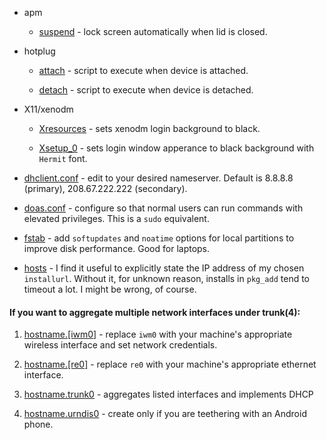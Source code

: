 - apm

  - [suspend](https://github.com/cyril2day/OpenBSD-Environment/blob/master/config/etc/apm/suspend)
    \- lock screen automatically when lid is closed.

- hotplug

  - [attach](https://github.com/cyril2day/OpenBSD-Environment/blob/master/config/etc/hotplug/attach)
    \- script to execute when device is attached.

  - [detach](https://github.com/cyril2day/OpenBSD-Environment/blob/master/config/etc/hotplug/detach)
    \- script to execute when device is detached.

- X11/xenodm

  - [Xresources](https://github.com/cyril2day/OpenBSD-Environment/blob/master/config/etc/X11/xenodm/Xresources)
    \- sets xenodm login background to black.

  - [Xsetup_0](https://github.com/cyril2day/OpenBSD-Environment/blob/master/config/etc/X11/xenodm/Xsetup_0)
    \- sets login window apperance to black background with `Hermit` font.

- [dhclient.conf](https://github.com/cyril2day/OpenBSD-Environment/blob/master/config/etc/dhclient.conf)
  \- edit to your desired nameserver. Default is 8.8.8.8 (primary), 208.67.222.222 (secondary).

- [doas.conf](https://github.com/cyril2day/OpenBSD-Environment/blob/master/config/etc/doas.conf)
  \- configure so that normal users can run commands with elevated privileges. This is a `sudo` equivalent.

- [fstab](https://github.com/cyril2day/OpenBSD-Environment/blob/master/config/etc/fstab)
  \- add `softupdates` and `noatime` options for local partitions to improve disk performance. Good for laptops.

- [hosts](https://github.com/cyril2day/OpenBSD-Environment/blob/master/config/etc/hosts)
  \- I find it useful to explicitly state the IP address of my chosen `installurl`. Without it, for unknown
  reason, installs in `pkg_add` tend to timeout a lot. I might be wrong, of course.

#### If you want to aggregate multiple network interfaces under trunk(4):

1. [hostname.\[iwm0\]](https://github.com/cyril2day/OpenBSD-Environment/blob/master/config/etc/hostname.iwm0)
   \- replace `iwm0` with your machine's appropriate wireless interface and set network credentials.

2. [hostname.\[re0\]](https://github.com/cyril2day/OpenBSD-Environment/blob/master/config/etc/hostname.re0)
   \- replace `re0` with your machine's appropriate ethernet interface.

3. [hostname.trunk0](https://github.com/cyril2day/OpenBSD-Environment/blob/master/config/etc/hostname.trunk0)
   \- aggregates listed interfaces and implements DHCP

4. [hostname.urndis0](https://github.com/cyril2day/OpenBSD-Environment/blob/master/config/etc/hostname.urndis0)
   \- create only if you are teethering with an Android phone.
